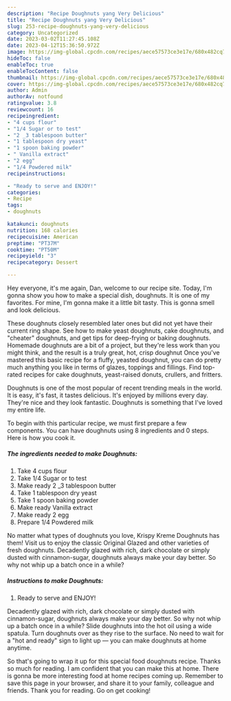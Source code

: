 ```yaml
---
description: "Recipe Doughnuts yang Very Delicious"
title: "Recipe Doughnuts yang Very Delicious"
slug: 253-recipe-doughnuts-yang-very-delicious
category: Uncategorized
date: 2023-03-02T11:27:45.108Z
date: 2023-04-12T15:36:50.972Z
image: https://img-global.cpcdn.com/recipes/aece57573ce3e17e/680x482cq70/doughnuts-recipe-main-photo.jpg
hideToc: false
enableToc: true
enableTocContent: false
thumbnail: https://img-global.cpcdn.com/recipes/aece57573ce3e17e/680x482cq70/doughnuts-recipe-main-photo.jpg
cover: https://img-global.cpcdn.com/recipes/aece57573ce3e17e/680x482cq70/doughnuts-recipe-main-photo.jpg
author: Admin
authorAv: notfound
ratingvalue: 3.8
reviewcount: 16
recipeingredient:
- "4 cups flour"
- "1/4 Sugar or to test"
- "2 _3 tablespoon butter"
- "1 tablespoon dry yeast"
- "1 spoon baking powder"
- " Vanilla extract"
- "2 egg"
- "1/4 Powdered milk"
recipeinstructions:

- "Ready to serve and ENJOY!"
categories:
- Recipe
tags:
- doughnuts

katakunci: doughnuts 
nutrition: 168 calories
recipecuisine: American
preptime: "PT37M"
cooktime: "PT50M"
recipeyield: "3"
recipecategory: Dessert

---
```



Hey everyone, it's me again, Dan, welcome to our recipe site. Today, I'm gonna show you how to make a special dish, doughnuts. It is one of my favorites. For mine, I'm gonna make it a little bit tasty. This is gonna smell and look delicious.

These doughnuts closely resembled later ones but did not yet have their current ring shape. See how to make yeast doughnuts, cake doughnuts, and &#34;cheater&#34; doughnuts, and get tips for deep-frying or baking doughnuts. Homemade doughnuts are a bit of a project, but they&#39;re less work than you might think, and the result is a truly great, hot, crisp doughnut Once you&#39;ve mastered this basic recipe for a fluffy, yeasted doughnut, you can do pretty much anything you like in terms of glazes, toppings and fillings. Find top-rated recipes for cake doughnuts, yeast-raised donuts, crullers, and fritters.

Doughnuts is one of the most popular of recent trending meals in the world. It is easy, it's fast, it tastes delicious. It's enjoyed by millions every day. They're nice and they look fantastic. Doughnuts is something that I've loved my entire life.


To begin with this particular recipe, we must first prepare a few components. You can have doughnuts using 8 ingredients and 0 steps. Here is how you cook it.

<!--inarticleads1-->

##### The ingredients needed to make Doughnuts:

1. Take 4 cups flour
1. Take 1/4 Sugar or to test
1. Make ready 2 _3 tablespoon butter
1. Take 1 tablespoon dry yeast
1. Take 1 spoon baking powder
1. Make ready  Vanilla extract
1. Make ready 2 egg
1. Prepare 1/4 Powdered milk


No matter what types of doughnuts you love, Krispy Kreme Doughnuts has them! Visit us to enjoy the classic Original Glazed and other varieties of fresh doughnuts. Decadently glazed with rich, dark chocolate or simply dusted with cinnamon-sugar, doughnuts always make your day better. So why not whip up a batch once in a while? 

<!--inarticleads2-->

##### Instructions to make Doughnuts:


1. Ready to serve and ENJOY!

Decadently glazed with rich, dark chocolate or simply dusted with cinnamon-sugar, doughnuts always make your day better. So why not whip up a batch once in a while? Slide doughnuts into the hot oil using a wide spatula. Turn doughnuts over as they rise to the surface. No need to wait for a &#34;hot and ready&#34; sign to light up — you can make doughnuts at home anytime. 

So that's going to wrap it up for this special food doughnuts recipe. Thanks so much for reading. I am confident that you can make this at home. There is gonna be more interesting food at home recipes coming up. Remember to save this page in your browser, and share it to your family, colleague and friends. Thank you for reading. Go on get cooking!
